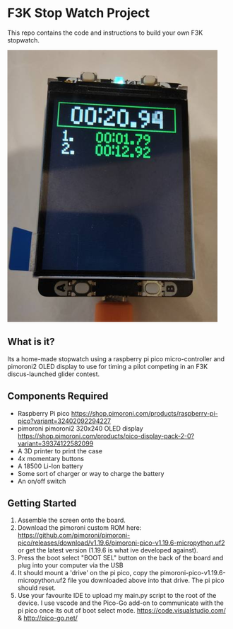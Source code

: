 # F3K Stop Watch Project
This repo contains the code and instructions to build your own F3K stopwatch.

![](/pic.jpg)

## What is it?
Its a home-made stopwatch using a raspberry pi pico micro-controller and pimoroni2 OLED display to use for timing a pilot competing in an F3K discus-launched glider contest.


## Components Required
 - Raspberry Pi pico https://shop.pimoroni.com/products/raspberry-pi-pico?variant=32402092294227
 - pimoroni pimoroni2 320x240 OLED display https://shop.pimoroni.com/products/pico-display-pack-2-0?variant=39374122582099
 - A 3D printer to print the case
 - 4x momentary buttons
 - A 18500 Li-Ion battery
 - Some sort of charger or way to charge the battery
 - An on/off switch

## Getting Started
1. Assemble the screen onto the board. 
2. Download the pimoroni custom ROM here: https://github.com/pimoroni/pimoroni-pico/releases/download/v1.19.6/pimoroni-pico-v1.19.6-micropython.uf2 or get the latest version (1.19.6 is what ive developed against).
3. Press the boot select "BOOT SEL" button on the back of the board and plug into your computer via the USB
4. It should mount a 'drive' on the pi pico, copy the pimoroni-pico-v1.19.6-micropython.uf2 file you downloaded above into that drive. The pi pico should reset.
5. Use your favourite IDE to upload my main.py script to the root of the device. I use vscode and the Pico-Go add-on to communicate with the pi pico once its out of boot select mode. https://code.visualstudio.com/ & http://pico-go.net/

